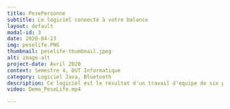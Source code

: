 ```yaml
---
title: PesePersonne
subtitle: Le logiciel connecté à votre balance
layout: default
modal-id: 3
date: 2020-04-23
img: peselife.PNG
thumbnail: peselife-thumbnail.jpeg
alt: image-alt
project-date: Avril 2020
context: Semestre 4, DUT Informatique
category: Logiciel Java, Bluetooth 
description: Ce logiciel est le résultat d'un travail d'équipe de six personnes, dont j'étais la cheffe de projet. Il fut réalisé dans le cadre du module Méthodologie orientée métier, durant le semestre 4 du DUT Informatique de Nice. Le but était de développer une application logicielle qui peut se connecter à une balance en Bluetooth. Voici une vidéo présentant notre logiciel. 
video: Demo_PeseLife.mp4

---
```

